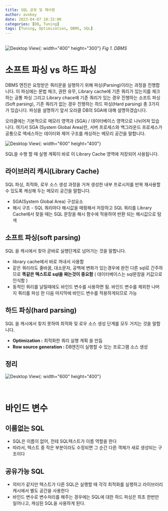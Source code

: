 ```yaml
---
title: SQL 공유 및 재사용
author: avokey
date: 2023-04-07 18:32:00
categories: [DB, Tuning]
tags: [Tuning, Optimization, DBMS, SQL]
---
```

<br>![Desktop View](/common/dbms.jpg){: width="400" height="300"}
_Fig 1. DBMS_

# 소프트 파싱 vs 하드 파싱

DBMS 엔진은 요청받은 쿼리문을 실행하기 위해 파싱(Parsing)이라는 과정을 진행합니다. 이 파싱에는 문법 체크, 권한 유무, Library cache에 기존 쿼리가 있는지를 체크하는 공통 파싱 그리고 Library chace에 기존 쿼리가 있는 경우 진행하는 소프트 파싱(Soft parsing), 기존 쿼리가 없는 경우 진행하는 하드 파싱(Hard parsing) 총 3가지가 있습니다. 파싱을 설명하기 앞서 오라클 DB의 SGA에 대해 설명하겠습니다.

오라클에는 기본적으로 메모리 영역과 (SGA) / 데이터베이스 영역으로 나뉘어져 있습니다. 여기서 SGA (System Global Area)란, 서버 프로세스와 백그라운드 프로세스가 공통으로 액세스하는 데이터와 제어 구조를 캐싱하는 메모리 공간을 말합니다.

![Desktop View](/230413/1-4-1.jpeg){: width="600" height="400"}

SQL을 수행 할 때 실행 계획이 바로 이 Library Cache 영역에 저장되어 사용됩니다.

## 라이브러리 캐시(Library Cache)

SQL 파싱, 최적화, 로우 소스 생성 과정을 거쳐 생성한 내부 프로시저를 반복 재사용할 수 있도록 캐싱해 두는 메모리 공간을 말합니다.

- SGA(System Global Area) 구성요소
- 해시 구조 - SQL 쿼리마다 해시값을 매핑해서 저장하고 SQL 쿼리를 Library Cache에서 찾을 때는 SQL 문장을 해시 함수에 적용하여 반환 되는 해시값으로 탐색

## 소프트 파싱(soft parsing)

SQL 을 캐시에서 찾아 곧바로 실행단계로 넘어가는 것을 말합니다.

- library cache에서 바로 꺼내서 사용함
- 같은 쿼리라도 줄바꿈, 대소문자, 공백에 변화가 있는경우에 완전 다른 sql로 간주하므로 **똑같은 텍스트로 sql을 짜는것이 중요함**
  ( 데이터베이스는 sql문장을 키값으로 인식함 )
- 동적인 쿼리를 날릴때에도 바인드 변수를 사용하면 됨. 바인드 변수를 제외한 나머지 쿼리를 파싱 한 다음 마지막에 바인드 변수를 적용하게되므로 가능

## 하드 파싱(hard parsing)

SQL 을 캐시에서 찾지 못하여 최적화 및 로우 소스 생성 단계를 모두 거치는 것을 말합니다.

- **Optimization :** 최적화한 쿼리 실행 계획 을 만듬
- **Row source generation :** DB엔진이 실행할 수 있는 프로그램 소스 생성

## 정리

![Desktop View](/230413/1-4-2.png){: width="600" height="400"}

<br>

# 바인드 변수

## 이름없는 SQL

- SQL은 이름이 없어, 전테 SQL텍스트가 이름 역할을 한다
- 따라서, 텍스트 중 작은 부분이라도 수정되면 그 순간 다른 객체가 새로 생성되는 구조이다

## 공유가능 SQL

- 의미가 같지만 텍스트가 다른 SQL은 실행할 때 각각 최적화를 실행하고 라이브러리 캐시에서 별도 공간을 사용한다
- 바인드 변수로 변수처리를 해주는 경우에는 SQL에 대한 하드 파싱은 최초 한번만 일어나고, 캐싱된 SQL을 사용하게 된다.
